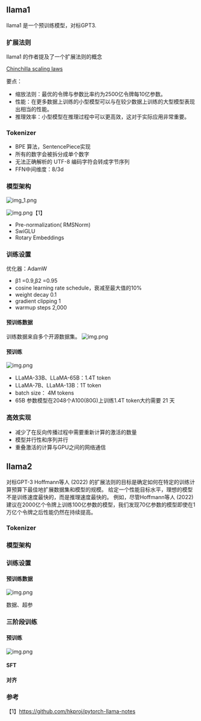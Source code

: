 ## llama1
llama1 是一个预训练模型，对标GPT3.
### 扩展法则
llama1 的作者提及了一个扩展法则的概念

[Chinchilla scaling laws](https://arxiv.org/pdf/2203.15556)



要点：
- 缩放法则：最优的令牌与参数比率约为2500亿令牌每10亿参数。
- 性能：在更多数据上训练的小型模型可以与在较少数据上训练的大型模型表现出相当的性能。
- 推理效率：小型模型在推理过程中可以更高效，这对于实际应用非常重要。
### Tokenizer
- BPE 算法，SentencePiece实现
- 所有的数字会被拆分成单个数字
- 无法正确解析的 UTF-8 编码字符会转成字节序列
- FFN中间维度：8/3d
### 模型架构
![img_1.png](images/img_1.png)

![img.png](images/img2.png)【1】
- Pre-normalization( RMSNorm)
- SwiGLU
- Rotary Embeddings

### 训练设置
优化器：AdamW
- β1 =0.9,β2 =0.95
- cosine learning rate schedule，衰减至最大值的10%
- weight decay 0.1
- gradient clipping 1
- warmup steps 2,000
#### 预训练数据

训练数据来自多个开源数据集。
![img.png](images/img.png)


#### 预训练
![img.png](images/loss.png)
- LLaMA-33B、LLaMA-65B：1.4T token
- LLaMA-7B、LLaMA-13B：1T token
- batch size： 4M tokens
- 65B 参数模型在2048个A100(80G)上训练1.4T token大约需要 21 天

### 高效实现
- 减少了在反向传播过程中需要重新计算的激活的数量
- 模型并行性和序列并行
- 重叠激活的计算与GPU之间的网络通信

 
 

## llama2
对标GPT-3
Hoffmann等人 (2022) 的扩展法则的目标是确定如何在特定的训练计算预算下最佳地扩展数据集和模型的规模。
给定一个性能目标水平，理想的模型不是训练速度最快的，而是推理速度最快的。
例如，尽管Hoffmann等人 (2022) 建议在2000亿个令牌上训练100亿参数的模型，我们发现70亿参数的模型即使在1万亿个令牌之后性能仍然在持续提高。

### Tokenizer
### 模型架构


### 训练设置

#### 预训练数据


![img.png](images/img.png)

数据、超参

### 三阶段训练
#### 预训练
![img.png](images/img3.png)
#### SFT
#### 对齐

### 参考
【1】https://github.com/hkproj/pytorch-llama-notes



